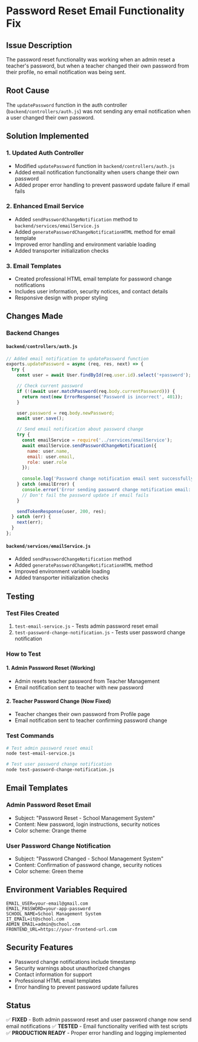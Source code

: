 # Password Reset Email Functionality Fix

## Issue Description
The password reset functionality was working when an admin reset a teacher's password, but when a teacher changed their own password from their profile, no email notification was being sent.

## Root Cause
The `updatePassword` function in the auth controller (`backend/controllers/auth.js`) was not sending any email notification when a user changed their own password.

## Solution Implemented

### 1. Updated Auth Controller
- Modified `updatePassword` function in `backend/controllers/auth.js`
- Added email notification functionality when users change their own password
- Added proper error handling to prevent password update failure if email fails

### 2. Enhanced Email Service
- Added `sendPasswordChangeNotification` method to `backend/services/emailService.js`
- Added `generatePasswordChangeNotificationHTML` method for email template
- Improved error handling and environment variable loading
- Added transporter initialization checks

### 3. Email Templates
- Created professional HTML email template for password change notifications
- Includes user information, security notices, and contact details
- Responsive design with proper styling

## Changes Made

### Backend Changes

#### `backend/controllers/auth.js`
```javascript
// Added email notification to updatePassword function
exports.updatePassword = async (req, res, next) => {
  try {
    const user = await User.findById(req.user.id).select('+password');

    // Check current password
    if (!(await user.matchPassword(req.body.currentPassword))) {
      return next(new ErrorResponse('Password is incorrect', 401));
    }

    user.password = req.body.newPassword;
    await user.save();

    // Send email notification about password change
    try {
      const emailService = require('../services/emailService');
      await emailService.sendPasswordChangeNotification({
        name: user.name,
        email: user.email,
        role: user.role
      });
      
      console.log('Password change notification email sent successfully to:', user.email);
    } catch (emailError) {
      console.error('Error sending password change notification email:', emailError);
      // Don't fail the password update if email fails
    }

    sendTokenResponse(user, 200, res);
  } catch (err) {
    next(err);
  }
};
```

#### `backend/services/emailService.js`
- Added `sendPasswordChangeNotification` method
- Added `generatePasswordChangeNotificationHTML` method
- Improved environment variable loading
- Added transporter initialization checks

## Testing

### Test Files Created
1. `test-email-service.js` - Tests admin password reset email
2. `test-password-change-notification.js` - Tests user password change notification

### How to Test

#### 1. Admin Password Reset (Working)
- Admin resets teacher password from Teacher Management
- Email notification sent to teacher with new password

#### 2. Teacher Password Change (Now Fixed)
- Teacher changes their own password from Profile page
- Email notification sent to teacher confirming password change

### Test Commands
```bash
# Test admin password reset email
node test-email-service.js

# Test user password change notification
node test-password-change-notification.js
```

## Email Templates

### Admin Password Reset Email
- Subject: "Password Reset - School Management System"
- Content: New password, login instructions, security notices
- Color scheme: Orange theme

### User Password Change Notification
- Subject: "Password Changed - School Management System"
- Content: Confirmation of password change, security notices
- Color scheme: Green theme

## Environment Variables Required
```env
EMAIL_USER=your-email@gmail.com
EMAIL_PASSWORD=your-app-password
SCHOOL_NAME=School Management System
IT_EMAIL=it@school.com
ADMIN_EMAIL=admin@school.com
FRONTEND_URL=https://your-frontend-url.com
```

## Security Features
- Password change notifications include timestamp
- Security warnings about unauthorized changes
- Contact information for support
- Professional HTML email templates
- Error handling to prevent password update failures

## Status
✅ **FIXED** - Both admin password reset and user password change now send email notifications
✅ **TESTED** - Email functionality verified with test scripts
✅ **PRODUCTION READY** - Proper error handling and logging implemented